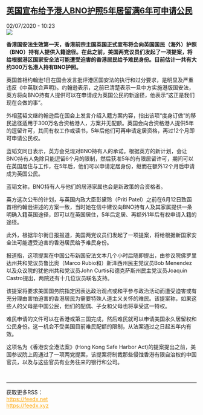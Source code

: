 <!--1593683688000-->
[英国宣布给予港人BNO护照5年居留满6年可申请公民](http://www.rfi.fr//cn/%E4%B8%AD%E5%9B%BD/20200702-%E8%8B%B1%E5%9B%BD%E5%AE%A3%E5%B8%83%E7%BB%99%E4%BA%88%E6%B8%AF%E4%BA%BAbno%E6%8A%A4%E7%85%A75%E5%B9%B4%E5%B1%85%E7%95%99%E6%BB%A16%E5%B9%B4%E5%8F%AF%E7%94%B3%E8%AF%B7%E5%85%AC%E6%B0%91)
------

<div>02/07/2020 - 10:23</div><img src="https://s.rfi.fr/media/display/3bcce170-a45b-11ea-9821-005056bff430/w:310/p:16x9/2020-06-01T075326Z_1688667423_RC270H99JYIW_RTRMADP_3_HONGKONG-PROTESTS.JPG"><p><strong>香港国安法生效第一天，香港前宗主国英国正式宣布将会向英国国民（海外）护照（BNO）持有人提供入籍途径。在此之前，美国两党议员们发起了一项提案，将给根据港区国家安全法可能遭受迫害的香港居民给予难民身份。目前估计一共有大约300万名港人持有BNO护照。</strong></p><div class="t-content__body u-clearfix"><div class="m-interstitial"></div><p>英国首相约翰逊1日在国会发言批评港区国安法的执行和过分要求，是明显及严重违反《中英联合声明》。约翰逊表示，之前已清楚表示一旦中方实施港版国安法，英方将向BNO持有人提供可以在申请成为英国公民的新途径，他表示“这正是我们现在会做的事”。</p><p>外相蓝韬文继约翰逊后在国会上发言介绍入籍方案内容，指出该项“度身订做”的移民途径适用于300万名合资格港人，方案并无配额。英国会向合资格港人提供5年的逗留许可，其间有权工作或读书，5年后他们可再申请定居资格，再过12个月即可申请公民权。</p><p>蓝韬文同日表示，英方会兑现对BNO持有人的承诺。根据英方的新计划，会让BNO持有人免除只能逗留6个月的限制，然后获准5年的有限居留许可，期间可以在英国居住与工作，在5年后，他们可以申请定居身份，继而在额外12个月后申请成为英国公民。</p><p>蓝韬文称，BNO持有人与他们的居港家属也会是新政策的合资格者。</p><p>英方这次公布的计划，与英国内政大臣彭黛玲（Priti Patel）之前在6月12日致函首相约翰逊讲述的方案一致，当时她在信中建议向BNO持有人及其家属提供一条明确入籍英国途径，即可以在英国居住，5年后定居、再额外1年后有权申请入籍的途径。</p><p>此外，根据华尔街日报报道，美国两党议员们发起了一项提案，将给根据新国家安全法可能遭受迫害的香港居民给予难民身份。</p><p>报道指，这项提案在中国公布新国安法文本几个小时后随即提出，由参议院佛罗里达州共和党议员鲁比奥（Marco Rubio和）新泽西州民主党议员Bob Menendez以及众议院的犹他州共和党议员John Curtis和德克萨斯州民主党议员Joaquin Castro提出，两院还有十几位议员联名支持。</p><p>该提案将要求美国国务院指定因表达政治观点或和平参与政治活动而遭受迫害或有充分理由害怕迫害的香港居民为需要特殊人道主义关怀的难民。该提案称，如果这些人的父母是中国公民，他们的配偶、子女和父母也将享受这一特权。</p><p>难民申请的文件可以在香港或第三国完成，然后难民就可以申请美国永久居留权和公民身份。这一机会不受美国目前难民配额的限制，从法案通过之日起五年内有效。</p><p>这项名为《香港安全港法案》(Hong Kong Safe Harbor Act)的提案提出之前，美国参议院上周通过了一项两党提案，该提案将制裁那些侵蚀香港有限自治权的中国官员，以及与这些官员有业务往来的银行和公司。</p><div class="o-self-promo o-self-promo--nl o-self-promo--hidden" data-selfpromo-newsletter></div><div class="o-self-promo o-self-promo--app o-self-promo--hidden" data-selfpromo-app></div></div><br><hr><div>获取更多RSS：<br><a href="https://feedx.net" style="color:orange" target="_blank">https://feedx.net</a> <br><a href="https://feedx.xyz" style="color:orange" target="_blank">https://feedx.xyz</a><br></div>
